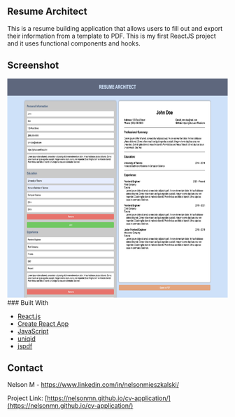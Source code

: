 ## Resume Architect

This is a resume building application that allows users to fill out and export their information from a template to PDF. This is my first ReactJS project and it uses functional components and hooks.

## Screenshot
<div align="center">
     <img src="src/styles/ScreenShot1.png"
          alt="Filled Out Resume"
          style="height: 500px; width: 768.69565;" />
</div>
### Built With

* [React.js](https://reactjs.org/)
* [Create React App](https://create-react-app.dev/)
* [JavaScript](https://www.javascript.com/)
* [uniqid](https://www.npmjs.com/package/uniqid)
* [jspdf](https://parall.ax/products/jspdf)


## Contact

Nelson M - https://www.linkedin.com/in/nelsonmieszkalski/

Project Link: [https://nelsonmn.github.io/cv-application/](https://nelsonmn.github.io/cv-application/)
